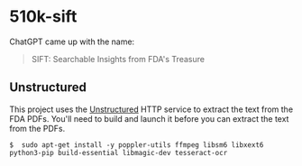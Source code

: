 # 510k-sift

ChatGPT came up with the name:

> SIFT: Searchable Insights from FDA's Treasure

## Unstructured

This project uses the [Unstructured](https://github.com/Unstructured-IO/unstructured-inference) HTTP service to 
extract the text from the FDA PDFs. You'll need to build and launch it before you can extract the text
from the PDFs.

```
$  sudo apt-get install -y poppler-utils ffmpeg libsm6 libxext6 python3-pip build-essential libmagic-dev tesseract-ocr
```